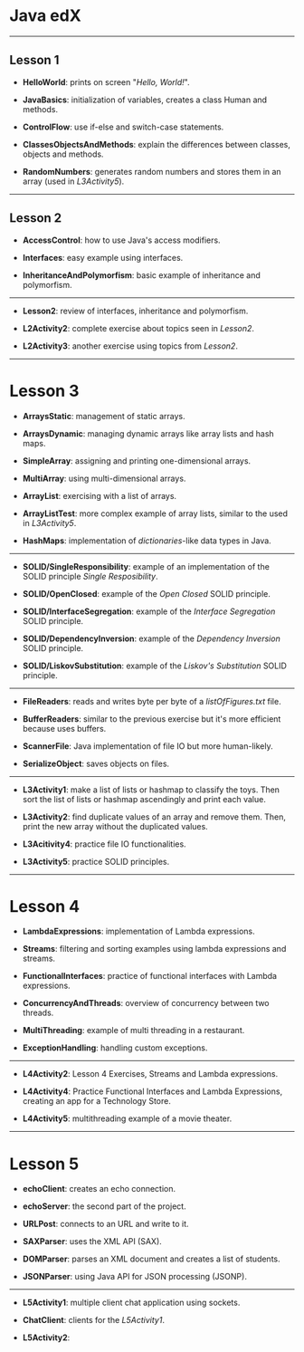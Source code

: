 # Java edX

---

## Lesson 1

- **HelloWorld**: prints on screen "_Hello, World!_".

- **JavaBasics**: initialization of variables, creates a class Human and methods.

- **ControlFlow**: use if-else and switch-case statements.

- **ClassesObjectsAndMethods**: explain the differences between classes, objects and methods.

- **RandomNumbers**: generates random numbers and stores them in an array (used in _L3Activity5_).

***

## Lesson 2

- **AccessControl**: how to use Java's access modifiers.

- **Interfaces**: easy example using interfaces.

- **InheritanceAndPolymorfism**: basic example of inheritance and polymorfism.

___

- **Lesson2**: review of interfaces, inheritance and polymorfism.

- **L2Activity2**: complete exercise about topics seen in _Lesson2_.

- **L2Activity3**: another exercise using topics from _Lesson2_.

***

# Lesson 3

- **ArraysStatic**: management of static arrays.

- **ArraysDynamic**: managing dynamic arrays like array lists and hash maps.

- **SimpleArray**: assigning and printing one-dimensional arrays.

- **MultiArray**: using multi-dimensional arrays.

- **ArrayList**: exercising with a list of arrays.

- **ArrayListTest**: more complex example of array lists, similar to the used in _L3Activity5_.

- **HashMaps**: implementation of _dictionaries_-like data types in Java.

___

- **SOLID/SingleResponsibility**: example of an implementation of the SOLID principle _Single Resposibility_.

- **SOLID/OpenClosed**: example of the _Open Closed_ SOLID principle.

- **SOLID/InterfaceSegregation**: example of the _Interface Segregation_ SOLID principle.

- **SOLID/DependencyInversion**: example of the _Dependency Inversion_ SOLID principle.

- **SOLID/LiskovSubstitution**: example of the _Liskov's Substitution_ SOLID principle.

___

- **FileReaders**: reads and writes byte per byte of a _listOfFigures.txt_ file.

- **BufferReaders**: similar to the previous exercise but it's more efficient because uses buffers.

- **ScannerFile**: Java implementation of file IO but more human-likely.

- **SerializeObject**: saves objects on files.

___

- **L3Activity1**: make a list of lists or hashmap to classify the toys.
Then sort the list of lists or hashmap ascendingly and print each value.

- **L3Activity2**: find duplicate values of an array and remove them.
Then, print the new array without the duplicated values.

- **L3Acitivity4**: practice file IO functionalities.

- **L3Activity5**: practice SOLID principles.

***

# Lesson 4

- **LambdaExpressions**: implementation of Lambda expressions.

- **Streams**: filtering and sorting examples using lambda expressions and streams.

- **FunctionalInterfaces**: practice of functional interfaces with Lambda expressions.

- **ConcurrencyAndThreads**: overview of concurrency between two threads.

- **MultiThreading**: example of multi threading in a restaurant.

- **ExceptionHandling**: handling custom exceptions.

___

- **L4Activity2**: Lesson 4 Exercises, Streams and Lambda expressions.

- **L4Activity4**: Practice Functional Interfaces and Lambda Expressions, creating an app for a Technology Store.

- **L4Activity5**: multithreading example of a movie theater.

***

# Lesson 5

- **echoClient**: creates an echo connection.
- **echoServer**: the second part of the project.

- **URLPost**: connects to an URL and write to it.

- **SAXParser**: uses the XML API (SAX).

- **DOMParser**: parses an XML document and creates a list of students.

- **JSONParser**: using Java API for JSON processing (JSONP).

___

- **L5Activity1**: multiple client chat application using sockets.
- **ChatClient**: clients for the _L5Activity1_.

- **L5Activity2**: 